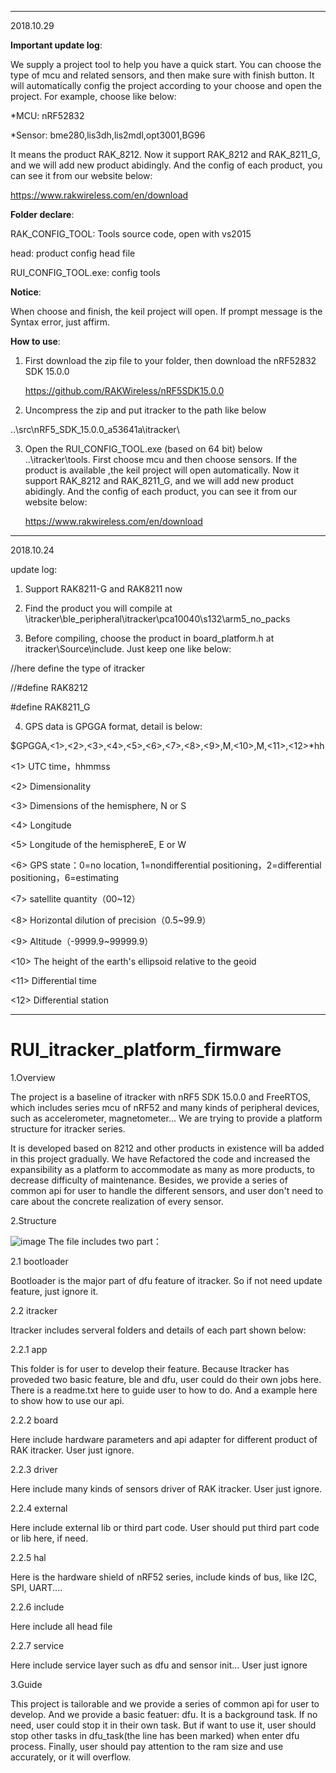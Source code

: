 ***************************************************************************************************************************

2018.10.29

**Important update log**:

We supply a project tool to help you have a quick start. You can choose the type of mcu and related sensors, and then make sure with
finish button. It will automatically config the project according to your choose and open the project. For example, choose like below:

*MCU: nRF52832

*Sensor: bme280,lis3dh,lis2mdl,opt3001,BG96

It means the product RAK_8212. Now it support RAK_8212 and RAK_8211_G, and we will add new product abidingly. And the config of each 
product, you can see it from our website below:

https://www.rakwireless.com/en/download

**Folder declare**:

RAK_CONFIG_TOOL: Tools source code, open with vs2015

head: product config head file

RUI_CONFIG_TOOL.exe: config tools

**Notice**:

When choose and finish, the keil project will open. If prompt message is the Syntax error, just affirm. 

**How to use**:

1. First download the zip file to your folder, then download the nRF52832 SDK 15.0.0

    https://github.com/RAKWireless/nRF5SDK15.0.0

2. Uncompress the zip and put itracker to the path like below 

..\src\nRF5_SDK_15.0.0_a53641a\itracker\

3. Open the RUI_CONFIG_TOOL.exe (based on 64 bit) below ..\itracker\tools. First choose mcu and then choose sensors. If the product is available ,the keil project will open automatically. Now it support RAK_8212 and RAK_8211_G, and we will add new product abidingly. And the config of each product, you can see it from our website below:

    https://www.rakwireless.com/en/download

***************************************************************************************************************************


2018.10.24

update log:

1. Support RAK8211-G and RAK8211 now

2. Find the product you will compile at \itracker\ble_peripheral\itracker\pca10040\s132\arm5_no_packs

3. Before compiling, choose the product in board_platform.h at itracker\Source\include. Just keep one like below:

//here define the type of itracker 

//#define RAK8212

#define RAK8211_G

4. GPS data is GPGGA format, detail is below:

$GPGGA,<1>,<2>,<3>,<4>,<5>,<6>,<7>,<8>,<9>,M,<10>,M,<11>,<12>*hh

<1> UTC time，hhmmss 

<2> Dimensionality

<3> Dimensions of the hemisphere, N or S

<4> Longitude

<5> Longitude of the hemisphereE, E or W

<6> GPS state：0=no location, 1=nondifferential positioning，2=differential positioning，6=estimating 

<7> satellite quantity（00~12）

<8> Horizontal dilution of precision（0.5~99.9） 

<9> Altitude（-9999.9~99999.9） 

<10> The height of the earth's ellipsoid relative to the geoid

<11> Differential time

<12> Differential station
***************************************************************************************************************************
RUI_itracker_platform_firmware
==

1.Overview

The project is a baseline of itracker with nRF5 SDK 15.0.0 and FreeRTOS, which includes series mcu of nRF52 and many kinds of peripheral devices, such as accelerometer, magnetometer... We are trying to provide a platform structure for itracker series.

It is developed based on 8212 and other products in existence will ba added in this project gradually. We have Refactored the code and increased the expansibility as a platform to accommodate as many as more products, to decrease difficulty of maintenance. Besides, we provide a series of common api for user to handle the different sensors, and user don't need to care about the concrete realization of every sensor.

2.Structure

![image](https://github.com/RAKWireless/RUI_itracker_platform_firmware/blob/master/structure.png)
The file includes two part：

2.1 bootloader

Bootloader is the major part of dfu feature of itracker. So if not need update feature, just ignore it.

2.2 itracker

Itracker includes serveral folders and details of each part shown below:

2.2.1 app

This folder is for user to develop their feature. Because Itracker has proveded two basic feature, ble and dfu, user could do their own jobs here. There is a readme.txt here to guide user to how to do. And a example here to show how to use our api.

2.2.2 board

Here include hardware parameters and api adapter for different product of RAK itracker. User just ignore.

2.2.3 driver

Here include many kinds of sensors driver of RAK itracker. User just ignore.

2.2.4 external

Here include external lib or third part code. User should put third part code or lib here, if need.

2.2.5 hal

Here is the hardware shield of nRF52 series, include kinds of bus, like I2C, SPI, UART....

2.2.6 include

Here include all head file

2.2.7 service

Here include service layer such as dfu and sensor init... User just ignore

3.Guide

This project is tailorable and we provide a series of common api for user to develop. And we provide a basic featuer: dfu. It is a background task. If no need, user could stop it in their own task. But if want to use it, user should stop other tasks in dfu_task(the line has been marked) when enter dfu process. Finally, user should pay attention to the ram size and use accurately, or it will overflow.
